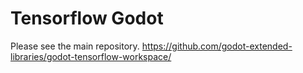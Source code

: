 # Tensorflow Godot

Please see the main repository. https://github.com/godot-extended-libraries/godot-tensorflow-workspace/
